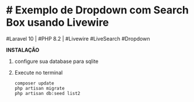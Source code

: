 # # Exemplo de Dropdown com Search Box usando Livewire

#Laravel 10 | #PHP 8.2 | #Livewire #LiveSearch #Dropdown

**INSTALAÇÃO**

1. configure sua database para sqlite
2. Execute no terminal

   `composer update`\
`php artisan migrate`\
`php artisan db:seed list2`
